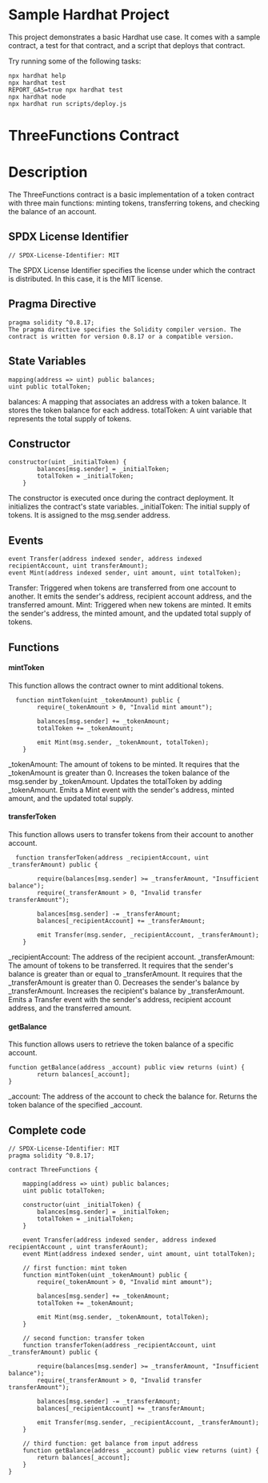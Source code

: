 # Sample Hardhat Project

This project demonstrates a basic Hardhat use case. It comes with a sample contract, a test for that contract, and a script that deploys that contract.

Try running some of the following tasks:

```shell
npx hardhat help
npx hardhat test
REPORT_GAS=true npx hardhat test
npx hardhat node
npx hardhat run scripts/deploy.js
```

# ThreeFunctions Contract

# Description
The ThreeFunctions contract is a basic implementation of a token contract with three main functions: minting tokens, transferring tokens, and checking the balance of an account.

## SPDX License Identifier
```solidity
// SPDX-License-Identifier: MIT
```
The SPDX License Identifier specifies the license under which the contract is distributed. In this case, it is the MIT license.

## Pragma Directive
```solidity
pragma solidity ^0.8.17;
The pragma directive specifies the Solidity compiler version. The contract is written for version 0.8.17 or a compatible version.
```
## State Variables
```solidity
mapping(address => uint) public balances;
uint public totalToken;
```
balances: A mapping that associates an address with a token balance. It stores the token balance for each address.
totalToken: A uint variable that represents the total supply of tokens.

## Constructor
```solidity
constructor(uint _initialToken) {
        balances[msg.sender] = _initialToken;
        totalToken = _initialToken;
    }
```
The constructor is executed once during the contract deployment. It initializes the contract's state variables.
_initialToken: The initial supply of tokens. It is assigned to the msg.sender address.

## Events
```solidity
event Transfer(address indexed sender, address indexed recipientAccount, uint transferAmount);
event Mint(address indexed sender, uint amount, uint totalToken);
```
Transfer: Triggered when tokens are transferred from one account to another. It emits the sender's address, recipient account address, and the transferred amount.
Mint: Triggered when new tokens are minted. It emits the sender's address, the minted amount, and the updated total supply of tokens.

## Functions
#### mintToken
This function allows the contract owner to mint additional tokens.
```solidity
  function mintToken(uint _tokenAmount) public {
        require(_tokenAmount > 0, "Invalid mint amount");

        balances[msg.sender] += _tokenAmount;
        totalToken += _tokenAmount;

        emit Mint(msg.sender, _tokenAmount, totalToken);
    }
```

_tokenAmount: The amount of tokens to be minted.
It requires that the _tokenAmount is greater than 0.
Increases the token balance of the msg.sender by _tokenAmount.
Updates the totalToken by adding _tokenAmount.
Emits a Mint event with the sender's address, minted amount, and the updated total supply.

#### transferToken
This function allows users to transfer tokens from their account to another account.
```solidity
  function transferToken(address _recipientAccount, uint _transferAmount) public {
        
        require(balances[msg.sender] >= _transferAmount, "Insufficient balance");
        require(_transferAmount > 0, "Invalid transfer transferAmount");

        balances[msg.sender] -= _transferAmount;
        balances[_recipientAccount] += _transferAmount;

        emit Transfer(msg.sender, _recipientAccount, _transferAmount);
    }
```
_recipientAccount: The address of the recipient account.
_transferAmount: The amount of tokens to be transferred.
It requires that the sender's balance is greater than or equal to _transferAmount.
It requires that the _transferAmount is greater than 0.
Decreases the sender's balance by _transferAmount.
Increases the recipient's balance by _transferAmount.
Emits a Transfer event with the sender's address, recipient account address, and the transferred amount.

#### getBalance
This function allows users to retrieve the token balance of a specific account.
``` solidity
function getBalance(address _account) public view returns (uint) {
        return balances[_account];
}
``` 
_account: The address of the account to check the balance for.
Returns the token balance of the specified _account.

## Complete code

``` solidity
// SPDX-License-Identifier: MIT
pragma solidity ^0.8.17;

contract ThreeFunctions {

    mapping(address => uint) public balances;
    uint public totalToken;

    constructor(uint _initialToken) {
        balances[msg.sender] = _initialToken;
        totalToken = _initialToken;
    }

    event Transfer(address indexed sender, address indexed recipientAccount , uint transferAount);
    event Mint(address indexed sender, uint amount, uint totalToken);

    // first function: mint token
    function mintToken(uint _tokenAmount) public {
        require(_tokenAmount > 0, "Invalid mint amount");

        balances[msg.sender] += _tokenAmount;
        totalToken += _tokenAmount;

        emit Mint(msg.sender, _tokenAmount, totalToken);
    }
    
    // second function: transfer token 
    function transferToken(address _recipientAccount, uint _transferAmount) public {
        
        require(balances[msg.sender] >= _transferAmount, "Insufficient balance");
        require(_transferAmount > 0, "Invalid transfer transferAmount");

        balances[msg.sender] -= _transferAmount;
        balances[_recipientAccount] += _transferAmount;

        emit Transfer(msg.sender, _recipientAccount, _transferAmount);
    }

    // third function: get balance from input address
    function getBalance(address _account) public view returns (uint) {
        return balances[_account];
    }   
}
```






